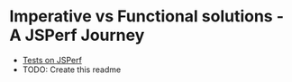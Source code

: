 # Imperative vs Functional solutions - A JSPerf Journey

- [Tests on JSPerf](https://jsperf.com/imperative-index-vs-functional-index)
- TODO: Create this readme